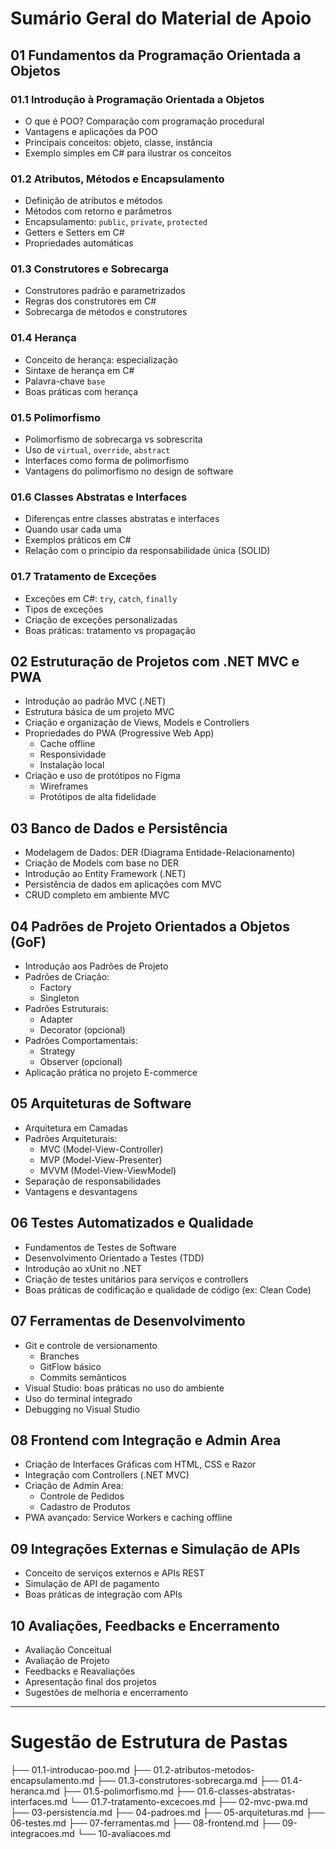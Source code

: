 # Sumário Geral do Material de Apoio

## **01 Fundamentos da Programação Orientada a Objetos**

### **01.1 Introdução à Programação Orientada a Objetos**
* O que é POO? Comparação com programação procedural
* Vantagens e aplicações da POO
* Principais conceitos: objeto, classe, instância
* Exemplo simples em C# para ilustrar os conceitos

### **01.2 Atributos, Métodos e Encapsulamento**
* Definição de atributos e métodos
* Métodos com retorno e parâmetros
* Encapsulamento: `public`, `private`, `protected`
* Getters e Setters em C#
* Propriedades automáticas

### **01.3 Construtores e Sobrecarga**
* Construtores padrão e parametrizados
* Regras dos construtores em C#
* Sobrecarga de métodos e construtores

### **01.4 Herança**
* Conceito de herança: especialização
* Sintaxe de herança em C#
* Palavra-chave `base`
* Boas práticas com herança

### **01.5 Polimorfismo**
* Polimorfismo de sobrecarga vs sobrescrita
* Uso de `virtual`, `override`, `abstract`
* Interfaces como forma de polimorfismo
* Vantagens do polimorfismo no design de software

### **01.6 Classes Abstratas e Interfaces**
* Diferenças entre classes abstratas e interfaces
* Quando usar cada uma
* Exemplos práticos em C#
* Relação com o princípio da responsabilidade única (SOLID)

### **01.7 Tratamento de Exceções**
* Exceções em C#: `try`, `catch`, `finally`
* Tipos de exceções
* Criação de exceções personalizadas
* Boas práticas: tratamento vs propagação

## **02 Estruturação de Projetos com .NET MVC e PWA**
* Introdução ao padrão MVC (.NET)
* Estrutura básica de um projeto MVC
* Criação e organização de Views, Models e Controllers
* Propriedades do PWA (Progressive Web App)
  * Cache offline
  * Responsividade
  * Instalação local
* Criação e uso de protótipos no Figma
  * Wireframes
  * Protótipos de alta fidelidade

## **03 Banco de Dados e Persistência**
* Modelagem de Dados: DER (Diagrama Entidade-Relacionamento)
* Criação de Models com base no DER
* Introdução ao Entity Framework (.NET)
* Persistência de dados em aplicações com MVC
* CRUD completo em ambiente MVC

## **04 Padrões de Projeto Orientados a Objetos (GoF)**
* Introdução aos Padrões de Projeto
* Padrões de Criação:
  * Factory
  * Singleton
* Padrões Estruturais:
  * Adapter
  * Decorator (opcional)
* Padrões Comportamentais:
  * Strategy
  * Observer (opcional)
* Aplicação prática no projeto E-commerce

## **05 Arquiteturas de Software**
* Arquitetura em Camadas
* Padrões Arquiteturais:
  * MVC (Model-View-Controller)
  * MVP (Model-View-Presenter)
  * MVVM (Model-View-ViewModel)
* Separação de responsabilidades
* Vantagens e desvantagens

## **06 Testes Automatizados e Qualidade**
* Fundamentos de Testes de Software
* Desenvolvimento Orientado a Testes (TDD)
* Introdução ao xUnit no .NET
* Criação de testes unitários para serviços e controllers
* Boas práticas de codificação e qualidade de código (ex: Clean Code)

## **07 Ferramentas de Desenvolvimento**
* Git e controle de versionamento
  * Branches
  * GitFlow básico
  * Commits semânticos
* Visual Studio: boas práticas no uso do ambiente
* Uso do terminal integrado
* Debugging no Visual Studio

## **08 Frontend com Integração e Admin Area**
* Criação de Interfaces Gráficas com HTML, CSS e Razor
* Integração com Controllers (.NET MVC)
* Criação de Admin Area:
  * Controle de Pedidos
  * Cadastro de Produtos
* PWA avançado: Service Workers e caching offline

## **09 Integrações Externas e Simulação de APIs**
* Conceito de serviços externos e APIs REST
* Simulação de API de pagamento
* Boas práticas de integração com APIs

## **10 Avaliações, Feedbacks e Encerramento**
* Avaliação Conceitual
* Avaliação de Projeto
* Feedbacks e Reavaliações
* Apresentação final dos projetos
* Sugestões de melhoria e encerramento

---

# Sugestão de Estrutura de Pastas

├── 01.1-introducao-poo.md
├── 01.2-atributos-metodos-encapsulamento.md
├── 01.3-construtores-sobrecarga.md
├── 01.4-heranca.md
├── 01.5-polimorfismo.md
├── 01.6-classes-abstratas-interfaces.md
└── 01.7-tratamento-excecoes.md
├── 02-mvc-pwa.md
├── 03-persistencia.md
├── 04-padroes.md
├── 05-arquiteturas.md
├── 06-testes.md
├── 07-ferramentas.md
├── 08-frontend.md
├── 09-integracoes.md
└── 10-avaliacoes.md

